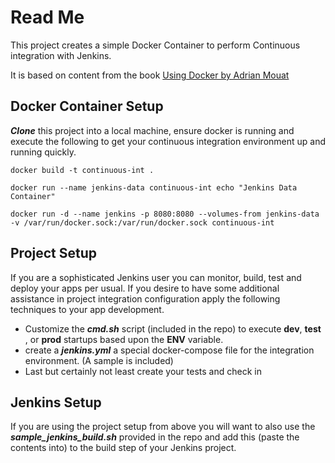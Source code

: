 # Read Me
This project creates a simple Docker Container to perform Continuous integration with Jenkins.

It is based on content from the book [Using Docker by Adrian Mouat](https://www.amazon.com/Using-Docker-Developing-Deploying-Containers/dp/1491915765)


## Docker Container Setup
***Clone*** this project into a local machine, ensure docker is running and execute the following to get your continuous integration environment up and running quickly.

```
docker build -t continuous-int .

docker run --name jenkins-data continuous-int echo "Jenkins Data Container"

docker run -d --name jenkins -p 8080:8080 --volumes-from jenkins-data -v /var/run/docker.sock:/var/run/docker.sock continuous-int
``` 

## Project Setup
If you are a sophisticated Jenkins user you can monitor, build, test and deploy your apps per usual. If you desire to have some additional assistance in project integration configuration apply the following techniques  to your app development. 

* Customize the ***cmd.sh*** script (included in the repo) to execute __dev__, __test__ , or __prod__ startups based upon the **ENV** variable.
* create a ***jenkins.yml*** a special docker-compose file for the integration environment. (A sample is included)
* Last but certainly not least create your tests and check in


## Jenkins Setup
If you are using the project setup from above you will want to also use the ***sample_jenkins_build.sh*** provided in the repo and add this (paste the contents into) to the build step of your Jenkins project.
  
  